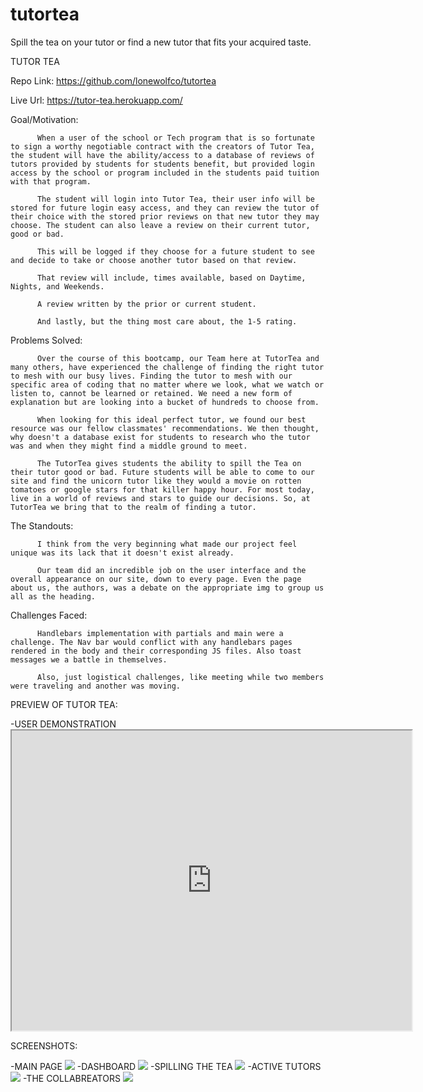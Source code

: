 # tutortea
Spill the tea on your tutor or find a new tutor that fits your acquired taste.


TUTOR TEA


Repo Link:
          https://github.com/lonewolfco/tutortea

Live Url: 
          https://tutor-tea.herokuapp.com/


Goal/Motivation:

          When a user of the school or Tech program that is so fortunate to sign a worthy negotiable contract with the creators of Tutor Tea, the student will have the ability/access to a database of reviews of tutors provided by students for students benefit, but provided login access by the school or program included in the students paid tuition with that program.

          The student will login into Tutor Tea, their user info will be stored for future login easy access, and they can review the tutor of their choice with the stored prior reviews on that new tutor they may choose. The student can also leave a review on their current tutor, good or bad. 

          This will be logged if they choose for a future student to see and decide to take or choose another tutor based on that review. 

          That review will include, times available, based on Daytime, Nights, and Weekends.

          A review written by the prior or current student. 

          And lastly, but the thing most care about, the 1-5 rating. 


Problems Solved:

          Over the course of this bootcamp, our Team here at TutorTea and many others, have experienced the challenge of finding the right tutor to mesh with our busy lives. Finding the tutor to mesh with our specific area of coding that no matter where we look, what we watch or listen to, cannot be learned or retained. We need a new form of explanation but are looking into a bucket of hundreds to choose from. 
          
          When looking for this ideal perfect tutor, we found our best resource was our fellow classmates' recommendations. We then thought, why doesn't a database exist for students to research who the tutor was and when they might find a middle ground to meet. 
          
          The TutorTea gives students the ability to spill the Tea on their tutor good or bad. Future students will be able to come to our site and find the unicorn tutor like they would a movie on rotten tomatoes or google stars for that killer happy hour. For most today, live in a world of reviews and stars to guide our decisions. So, at TutorTea we bring that to the realm of finding a tutor.

The Standouts:

          I think from the very beginning what made our project feel unique was its lack that it doesn't exist already. 

          Our team did an incredible job on the user interface and the overall appearance on our site, down to every page. Even the page about us, the authors, was a debate on the appropriate img to group us all as the heading.
          
Challenges Faced:
        
          Handlebars implementation with partials and main were a challenge. The Nav bar would conflict with any handlebars pages rendered in the body and their corresponding JS files. Also toast messages we a battle in themselves.

          Also, just logistical challenges, like meeting while two members were traveling and another was moving.


PREVIEW 
OF TUTOR TEA:



-USER DEMONSTRATION
         <href><iframe src="https://drive.google.com/file/d/1VNaUs-ZDHxfihaRyXW4y_Ucx3L1YXTXm/preview" width="640" height="480"></iframe>



SCREENSHOTS:

-MAIN PAGE
          <img src="imgs/Screen Shot 2022-02-28 at 1.51.26 PM.png">
-DASHBOARD
           <img src="imgs/dashboard.png">
-SPILLING THE TEA
          <img src="imgs/spill the Tea img.png">
-ACTIVE TUTORS
          <img src="imgs/activeTutors img.png">
-THE COLLABREATORS
           <img src="imgs/collabrewators img.png">